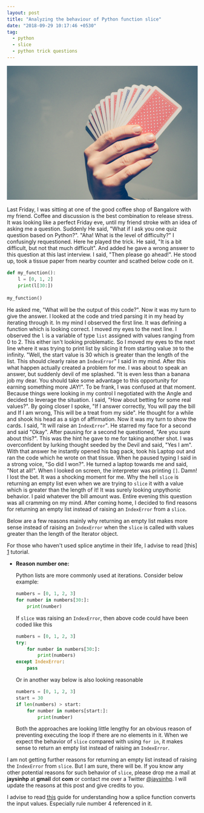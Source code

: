 ```yaml
---
layout: post
title: "Analyzing the behaviour of Python function slice"
date: "2018-09-29 10:17:46 +0530"
tag:
  - python
  - slice
  - python trick questions
---
```



![Title Image](/assets/images/python_slice_function/title_image.jpg)

Last Friday, I was sitting at one of the good coffee shop of Bangalore with my
friend. Coffee and discussion is the best combination to release stress. It was
looking like a perfect Friday eve, until my friend stroke with an idea of asking
me a question. Suddenly He said, "What if I ask you one quiz question based on
Python?". "Aha! What is the level of difficulty?" I confusingly requestioned.
Here he played the trick. He said, "It is a bit difficult, but not that much
difficult". And added he gave a wrong answer to this question at this last
interview. I said, "Then please go ahead!". He stood up, took a tissue paper
from nearby counter and scathed below code on it.

```python
def my_function():
    l = [0, 1, 2]
    print(l[30:])

my_function()
```

He asked me, "What will be the output of this code?". Now it was my turn to give
the answer. I looked at the code and tried parsing it in my head by iterating
through it. In my mind I observed the first line. It was defining a function
which is looking correct. I moved my eyes to the next line. I observed the `l`
is a variable of type `list` assigned with values ranging from 0 to 2. This
either isn't looking problematic. So I moved my eyes to the next line where it
was trying to print list by slicing it from starting value `30` to the infinity.
"Well, the start value is 30 which is greater than the length of the list. This
should clearly raise an `IndexError`" I said in my mind. After this what happen
actually created a problem for me. I was about to speak an answer, but suddenly
devil of me splashed. "It is even less than a banana job my dear. You should
take some advantage to this opportunity for earning something more JAY!". To be
frank, I was confused at that moment. Because things were looking in my control
I negotiated with the Angle and decided to leverage the situation. I said, "How
about betting for some real values?". By going closer I spoke, "If I answer
correctly, You will pay the bill and If I am wrong, This will be a treat from my
side". He thought for a while and shook his head as a sign of affirmation.  Now
it was my turn to show the cards. I said, "It will raise an `IndexError`". He
starred my face for a second and said "Okay". After pausing for a second he
questioned, "Are you sure about this?". This was the hint he gave to me for
taking another shot. I was overconfident by lurking thought seeded by the Devil
and said, "Yes I am".  With that answer he instantly opened his bag pack, took
his Laptop out and ran the code which he wrote on that tissue. When he paused
typing I said in a strong voice, "So did I won?". He turned a laptop towards me
and said, "Not at all!". When I looked on screen, the interpreter was printing
`[]`. Damn! I lost the bet. It was a shocking moment for me. Why the hell `slice`
is returning an empty list even when we are trying to `slice` it with a value
which is greater than the length of it! It was surely looking unpythonic
behavior. I paid whatever the bill amount was. Entire evening this question was
all cramming on my mind. After coming home, I decided to find reasons for
returning an empty list instead of raising an `IndexError` from a `slice`.

Below are a few reasons mainly why returning an empty list makes more sense
instead of raising an `IndexError` when the `slice` is called with values greater
than the length of the Iterator object.

For those who haven't used splice anytime in their life, I advise to read [this]
[1] tutorial.

* **Reason number one:**

  Python lists are more commonly used at iterations. Consider below example:

  ```python
  numbers = [0, 1, 2, 3]
  for number in numbers[30:]:
      print(number)
  ```

  If `slice` was raising an `IndexError`, then above code could have been coded
  like this

  ```python
  numbers = [0, 1, 2, 3]
  try:
      for number in numbers[30:]:
          print(numbers)
  except IndexError:
      pass
  ```

  Or in another way below is also looking reasonable

  ```python
  numbers = [0, 1, 2, 3]
  start = 30
  if len(numbers) > start:
      for number in numbers[start:]:
          print(number)
  ```

  Both the approaches are looking little lengthy for an obvious reason of
  preventing executing the loop if there are no elements in it. When we expect
  the behavior of `slice` compared with using `for in`, it makes sense to return
  an empty list instead of raising an `IndexError`.

I am not getting further reasons for returning an empty list instead of raising
the `IndexError` from `slice`. But I am sure, there will be. If you know any
other potential reasons for such behavior of `slice`, please drop me a mail at
**jaysinhp** at **gmail** dot **com** or contact me over a Twitter
[@jaysinhp][3].  I will update the reasons at this post and give credits to you.

I advise to read [this][2] guide for understanding how a splice function
converts the input values. Especially rule number 4 referenced in it.

[1]: https://docs.python.org/3.7/tutorial/introduction.html#lists
[2]: https://docs.python.org/3.7/library/stdtypes.html#sequence-types-list-tuple-range
[3]: https://twitter.com/jaysinhp
